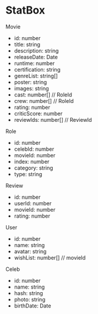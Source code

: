 # StatBox

Movie
 - id: number
 - title: string
 - description: string
 - releaseDate: Date
 - runtime: number
 - certification: string
 - genreList: string[]
 - poster: string
 - images: string
 - cast: number[] // RoleId
 - crew: number[] // RoleId
 - rating: number
 - criticScore: number
 - reviewIds: number[] // ReviewId
 
Role
 - id: number
 - celebId: number
 - movieId: number
 - index: number
 - category: string
 - type: string

Review
 - id: number
 - userId: number
 - movieId: number
 - rating: number
 

User
 - id: number
 - name: string
 - avatar: string
 - wishList: number[] // movieId
 
 
Celeb
 - id: number
 - name: string
 - hash: string
 - photo: string
 - birthDate: Date

